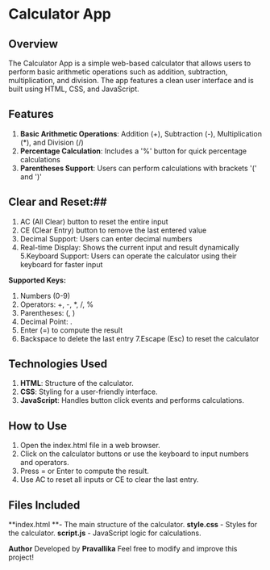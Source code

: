 # Calculator App #

## Overview ##
The Calculator App is a simple web-based calculator that allows users to perform basic arithmetic operations such as addition, subtraction, multiplication, and division. The app features a clean user interface and is built using HTML, CSS, and JavaScript.

## Features ##
1. **Basic Arithmetic Operations**: Addition (+), Subtraction (-), Multiplication (*), and Division (/)
2. **Percentage Calculation**: Includes a '%' button for quick percentage calculations
3. **Parentheses Support**: Users can perform calculations with brackets '(' and ')'

## Clear and Reset:##
1. AC (All Clear) button to reset the entire input
2. CE (Clear Entry) button to remove the last entered value
3. Decimal Support: Users can enter decimal numbers
4. Real-time Display: Shows the current input and result dynamically
5.Keyboard Support: Users can operate the calculator using their keyboard for faster input

**Supported Keys:**
1. Numbers (0-9)
2. Operators: +, -, *, /, %
3. Parentheses: (, )
4. Decimal Point: .
5. Enter (=) to compute the result
6. Backspace to delete the last entry
7.Escape (Esc) to reset the calculator

## Technologies Used ##
1. **HTML**: Structure of the calculator.
2. **CSS**: Styling for a user-friendly interface.
3. **JavaScript**: Handles button click events and performs calculations.

## How to Use ##
1. Open the index.html file in a web browser.
2. Click on the calculator buttons or use the keyboard to input numbers and operators.
3. Press = or Enter to compute the result.
4. Use AC to reset all inputs or CE to clear the last entry.

## Files Included ##
**index.html **- The main structure of the calculator.
**style.css** - Styles for the calculator.
**script.js** - JavaScript logic for calculations.


**Author**
Developed by **Pravallika**
Feel free to modify and improve this project!


